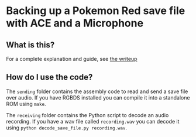 # Backing up a Pokemon Red save file with ACE and a Microphone

## What is this?

For a complete explanation and guide, see [the writeup](https://xlixic.github.io/poke-save-backup)

## How do I use the code?

The `sending` folder contains the assembly code to read and send a save file over audio. If you have RGBDS installed you can compile it into a standalone ROM using `make`.

The `receiving` folder contains the Python script to decode an audio recording. If you have a wav file called `recording.wav` you can decode it using `python decode_save_file.py recording.wav`.